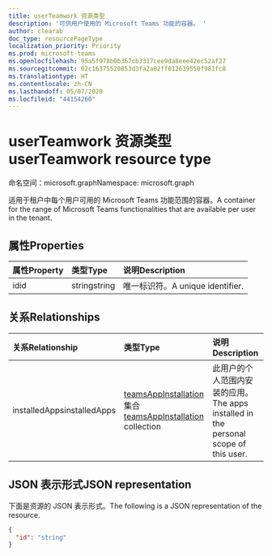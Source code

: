 ```yaml
---
title: userTeamwork 资源类型
description: '可供用户使用的 Microsoft Teams 功能的容器。 '
author: clearab
doc_type: resourcePageType
localization_priority: Priority
ms.prod: microsoft-teams
ms.openlocfilehash: 95a5f978b0b367cb3317cee9da8eee42ec52af27
ms.sourcegitcommit: 02c16375520853d3fa2a82ff012639550f981fc8
ms.translationtype: HT
ms.contentlocale: zh-CN
ms.lasthandoff: 05/07/2020
ms.locfileid: "44154260"
---
```

# <a name="userteamwork-resource-type"></a><span data-ttu-id="19e7d-103">userTeamwork 资源类型</span><span class="sxs-lookup"><span data-stu-id="19e7d-103">userTeamwork resource type</span></span>

<span data-ttu-id="19e7d-104">命名空间：microsoft.graph</span><span class="sxs-lookup"><span data-stu-id="19e7d-104">Namespace: microsoft.graph</span></span>

<span data-ttu-id="19e7d-105">适用于租户中每个用户可用的 Microsoft Teams 功能范围的容器。</span><span class="sxs-lookup"><span data-stu-id="19e7d-105">A container for the range of Microsoft Teams functionalities that are available per user in the tenant.</span></span>

## <a name="properties"></a><span data-ttu-id="19e7d-106">属性</span><span class="sxs-lookup"><span data-stu-id="19e7d-106">Properties</span></span>

| <span data-ttu-id="19e7d-107">属性</span><span class="sxs-lookup"><span data-stu-id="19e7d-107">Property</span></span> | <span data-ttu-id="19e7d-108">类型</span><span class="sxs-lookup"><span data-stu-id="19e7d-108">Type</span></span> | <span data-ttu-id="19e7d-109">说明</span><span class="sxs-lookup"><span data-stu-id="19e7d-109">Description</span></span> |
|:---------------|:--------|:----------|
|<span data-ttu-id="19e7d-110">id</span><span class="sxs-lookup"><span data-stu-id="19e7d-110">id</span></span>|<span data-ttu-id="19e7d-111">string</span><span class="sxs-lookup"><span data-stu-id="19e7d-111">string</span></span>| <span data-ttu-id="19e7d-112">唯一标识符。</span><span class="sxs-lookup"><span data-stu-id="19e7d-112">A unique identifier.</span></span> |

## <a name="relationships"></a><span data-ttu-id="19e7d-113">关系</span><span class="sxs-lookup"><span data-stu-id="19e7d-113">Relationships</span></span>

| <span data-ttu-id="19e7d-114">关系</span><span class="sxs-lookup"><span data-stu-id="19e7d-114">Relationship</span></span> | <span data-ttu-id="19e7d-115">类型</span><span class="sxs-lookup"><span data-stu-id="19e7d-115">Type</span></span> | <span data-ttu-id="19e7d-116">说明</span><span class="sxs-lookup"><span data-stu-id="19e7d-116">Description</span></span> |
|:---------------|:--------|:----------|
|<span data-ttu-id="19e7d-117">installedApps</span><span class="sxs-lookup"><span data-stu-id="19e7d-117">installedApps</span></span>|<span data-ttu-id="19e7d-118">[teamsAppInstallation](teamsappinstallation.md) 集合</span><span class="sxs-lookup"><span data-stu-id="19e7d-118">[teamsAppInstallation](teamsappinstallation.md) collection</span></span>|<span data-ttu-id="19e7d-119">此用户的个人范围内安装的应用。</span><span class="sxs-lookup"><span data-stu-id="19e7d-119">The apps installed in the personal scope of this user.</span></span>|

## <a name="json-representation"></a><span data-ttu-id="19e7d-120">JSON 表示形式</span><span class="sxs-lookup"><span data-stu-id="19e7d-120">JSON representation</span></span>

<span data-ttu-id="19e7d-121">下面是资源的 JSON 表示形式。</span><span class="sxs-lookup"><span data-stu-id="19e7d-121">The following is a JSON representation of the resource.</span></span>

<!-- {
  "blockType": "resource",
  "@odata.type": "microsoft.graph.userTeamwork",
  "baseType": "microsoft.graph.entity"
}-->

```json
{
  "id": "string"
}

```

<!-- uuid: 8fcb5dbc-d5aa-4681-8e31-b001d5168d79
2015-10-25 14:57:30 UTC -->
<!--
{
  "type": "#page.annotation",
  "description": "userteamwork resource",
  "keywords": "",
  "section": "documentation",
  "tocPath": "",
  "suppressions": []
}
-->
